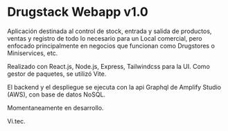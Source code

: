 # Drugstack Webapp v1.0

Aplicación destinada al control de stock, entrada y salida de productos, ventas y registro de todo lo necesario para un Local comercial,
pero enfocado principalmente en negocios que funcionan como Drugstores o Miniservices, etc.

Realizado con React.js, Node.js, Express, Tailwindcss para la UI. Como gestor de paquetes, se utilizó Vite.

El backend y el despliegue se ejecuta con la api Graphql de Amplify Studio (AWS), con base de datos NoSQL.

Momentaneamente en desarrollo.

Vi.tec. 
